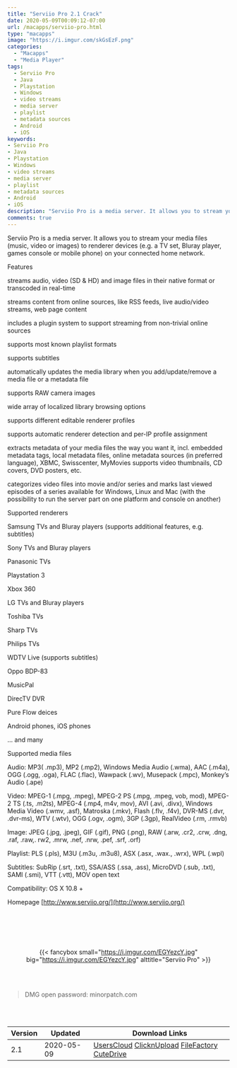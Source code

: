 ```yaml
---
title: "Serviio Pro 2.1 Crack"
date: 2020-05-09T00:09:12-07:00
url: /macapps/serviio-pro.html
type: "macapps"
image: "https://i.imgur.com/skGsEzF.png"
categories:
  - "Macapps"
  - "Media Player"
tags:
  - Serviio Pro
  - Java
  - Playstation
  - Windows
  - video streams
  - media server
  - playlist
  - metadata sources
  - Android
  - iOS
keywords:
- Serviio Pro
- Java
- Playstation
- Windows
- video streams
- media server
- playlist
- metadata sources
- Android
- iOS
description: "Serviio Pro is a media server. It allows you to stream your media files (music, video or images) to renderer devices (e.g. a TV set, Bluray player, games console or mobile phone) on your connected home network"
comments: true
---
```


Serviio Pro is a media server. It allows you to stream your media files (music, video or images) to renderer devices (e.g. a TV set, Bluray player, games console or mobile phone) on your connected home network.

Features

streams audio, video (SD & HD) and image files in their native format or transcoded in real-time

streams content from online sources, like RSS feeds, live audio/video streams, web page content

includes a plugin system to support streaming from non-trivial online sources

supports most known playlist formats

supports subtitles

automatically updates the media library when you add/update/remove a media file or a metadata file

supports RAW camera images

wide array of localized library browsing options

supports different editable renderer profiles

supports automatic renderer detection and per-IP profile assignment

extracts metadata of your media files the way you want it, incl. embedded metadata tags, local metadata files, online metadata sources (in preferred language), XBMC, Swisscenter, MyMovies supports video thumbnails, CD covers, DVD posters, etc.

categorizes video files into movie and/or series and marks last viewed episodes of a series available for Windows, Linux and Mac (with the possibility to run the server part on one platform and console on another)


Supported renderers

Samsung TVs and Bluray players (supports additional features, e.g. subtitles)

Sony TVs and Bluray players

Panasonic TVs

Playstation 3

Xbox 360

LG TVs and Bluray players

Toshiba TVs

Sharp TVs

Philips TVs

WDTV Live (supports subtitles)

Oppo BDP-83

MusicPal

DirecTV DVR

Pure Flow deices

Android phones, iOS phones

… and many

Supported media files

Audio: MP3( .mp3), MP2 (.mp2), Windows Media Audio (.wma), AAC (.m4a), OGG (.ogg, .oga), FLAC (.flac), Wawpack (.wv), Musepack (.mpc), Monkey’s Audio (.ape)

Video: MPEG-1 (.mpg, .mpeg), MPEG-2 PS (.mpg, .mpeg, vob, mod), MPEG-2 TS (.ts, .m2ts), MPEG-4 (.mp4, m4v, mov), AVI (.avi, .divx), Windows Media Video (.wmv, .asf), Matroska (.mkv), Flash (.flv, .f4v), DVR-MS (.dvr, .dvr-ms), WTV (.wtv), OGG (.ogv, .ogm), 3GP (.3gp), RealVideo (.rm, .rmvb)

Image: JPEG (.jpg, .jpeg), GIF (.gif), PNG (.png), RAW (.arw, .cr2, .crw, .dng, .raf, .raw,. rw2, .mrw, .nef, .nrw, .pef, .srf, .orf)

Playlist: PLS (.pls), M3U (.m3u, .m3u8), ASX (.asx, .wax., .wrx), WPL (.wpl)

Subtitles: SubRip (.srt, .txt), SSA/ASS (.ssa, .ass), MicroDVD (.sub, .txt), SAMI (.smi), VTT (.vtt), MOV open text

Compatibility: OS X 10.8 +

Homepage [http://www.serviio.org/](http://www.serviio.org/)

<br/>
<br/>
<script async src="https://pagead2.googlesyndication.com/pagead/js/adsbygoogle.js"></script>
<ins class="adsbygoogle"
     style="display:block; text-align:center;"
     data-ad-layout="in-article"
     data-ad-format="fluid"
     data-ad-client="ca-pub-8746275014476192"
     data-ad-slot="5144997159"></ins>
<script>
     (adsbygoogle = window.adsbygoogle || []).push({});
</script>
<br/>
<br/>


<center>

{{< fancybox small="https://i.imgur.com/EGYezcY.jpg" big="https://i.imgur.com/EGYezcY.jpg" alttitle="Serviio Pro" >}}

</center>

<br/>
<br/>


> DMG open password: minorpatch.com

<br/>

<br/>
<div id="history_version" class="history_version">

| Version | Updated | Download Links |
| ---- | ---- | ---- |
| 2.1 | 2020-05-09 | [UsersCloud](https://ouo.io/heoLZX)   [ClicknUpload](https://ouo.io/MrraGv)   [FileFactory](https://ouo.io/EjRo4I)   [CuteDrive](https://ouo.io/oW9fvm) |

</div>
